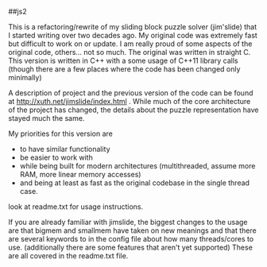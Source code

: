##js2

This is a refactoring/rewrite of my sliding block puzzle solver (jim'slide) that I started writing over two decades ago.  My original code was extremely fast but difficult to work on or update.  I am really proud of some aspects of the original code, others... not so much.  The original was written in straight C.  This version is written in C++ with a some usage of C++11 library calls (though there are a few places where the code has been changed only minimally)

A description of project and the previous version of the code can be found at http://xuth.net/jimslide/index.html .  While much of the core architecture of the project has changed, the details about the puzzle representation have stayed much the same.

My priorities for this version are

* to have similar functionality
* be easier to work with
* while being built for modern architectures (multithreaded, assume more RAM, more linear memory accesses)
* and being at least as fast as the original codebase in the single thread case.

look at readme.txt for usage instructions.

If you are already familiar with jimslide, the biggest changes to the usage are that bigmem and smallmem have taken on new meanings and that there are several keywords to in the config file about how many threads/cores to use.  (additionally there are some features that aren't yet supported)  These are all covered in the readme.txt file.